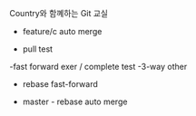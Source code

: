 Country와 함꼐하는 Git 교실
- feature/c auto merge

- pull test


-fast forward exer / complete test
-3-way other

- rebase fast-forward

- master - rebase auto merge
